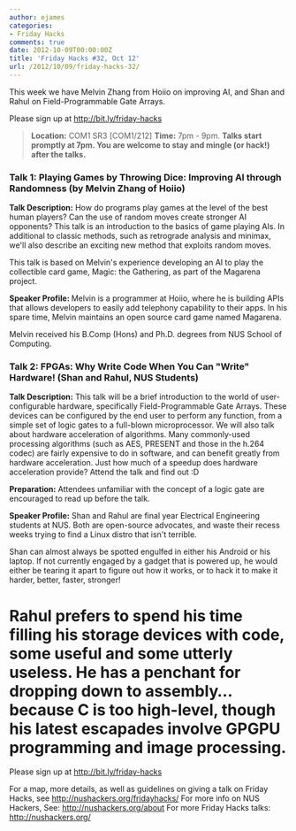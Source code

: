 ```yaml
---
author: ejames
categories:
- Friday Hacks
comments: true
date: 2012-10-09T00:00:00Z
title: 'Friday Hacks #32, Oct 12'
url: /2012/10/09/friday-hacks-32/
---
```


This week we have Melvin Zhang from Hoiio on improving AI, and Shan and Rahul on Field-Programmable Gate Arrays.
 
Please sign up at <a href="http://bit.ly/friday-hacks">http://bit.ly/friday-hacks</a>
 
<blockquote><strong>Location:</strong> COM1 SR3 [COM1/212]
<strong>Time:</strong> 7pm - 9pm. 
<strong>Talks start promptly at 7pm. You are welcome to stay and mingle (or hack!) after the talks.</strong></blockquote>

<h3>Talk 1: Playing Games by Throwing Dice: Improving AI through Randomness (by Melvin Zhang of Hoiio)</h3>
 
<strong>Talk Description:</strong>
How do programs play games at the level of the best human players? Can the use of random moves create stronger AI opponents?  This talk is an introduction to the basics of game playing AIs. In additional to classic methods, such as retrograde analysis and minimax, we'll also describe an exciting new method that exploits random moves.
 
This talk is based on Melvin's experience developing an AI to play the collectible card game, Magic: the Gathering, as part of the Magarena project. 
 
<strong>Speaker Profile: </strong>
Melvin is a programmer at Hoiio, where he is building APIs that allows developers to easily add telephony capability to their apps. In his spare time, Melvin maintains an open source card game named Magarena.
 
Melvin received his B.Comp (Hons) and Ph.D. degrees from NUS School of Computing. 

<h3>Talk 2: FPGAs: Why Write Code When You Can "Write" Hardware! (Shan and Rahul, NUS Students)</h3>
 
<strong>Talk Description:</strong>
This talk will be a brief introduction to the world of user-configurable hardware, specifically Field-Programmable Gate Arrays. These devices can be configured by the end user to perform any function, from a simple set of logic gates to a full-blown microprocessor. We will also talk about hardware acceleration of algorithms. Many commonly-used processing algorithms (such as AES, PRESENT and those in the h.264 codec) are fairly expensive to do in software, and can benefit greatly from hardware acceleration. Just how much of a speedup does hardware acceleration provide? Attend the talk and find out :D
 
<strong>Preparation:</strong>
Attendees unfamiliar with the concept of a logic gate are encouraged to read up before the talk.
 
<strong>Speaker Profile:</strong>
Shan and Rahul are final year Electrical Engineering students at NUS. Both are open-source advocates, and waste their recess weeks trying to find a Linux distro that isn't terrible.
 
Shan can almost always be spotted engulfed in either his Android or his laptop. If not currently engaged by a gadget that is powered up, he would either be tearing it apart to figure out how it works, or to hack it to make it harder, better, faster, stronger!
 
Rahul prefers to spend his time filling his storage devices with code, some useful and some utterly useless. He has a penchant for dropping down to assembly… because C is too high-level, though his latest escapades involve GPGPU programming and image processing. 
==============================
 
Please sign up at <a href="http://bit.ly/friday-hacks">http://bit.ly/friday-hacks</a>
 
For a map, more details, as well as guidelines on giving a talk on Friday Hacks, see <a href="/fridayhacks/">http://nushackers.org/fridayhacks/</a>
For more info on NUS Hackers, See: <a href="/about">http://nushackers.org/about</a>
For more Friday Hacks talks: <a href="/">http://nushackers.org/</a>
